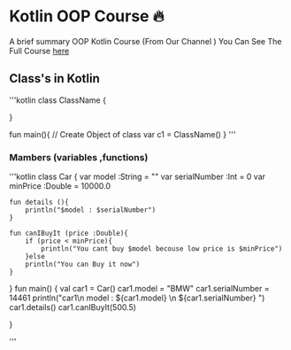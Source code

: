 # Kotlin OOP Course 🔥

A brief summary OOP Kotlin Course (From Our Channel )
You Can See The Full Course [here]()

## Class's in Kotlin

'''kotlin
class ClassName {

}

fun main(){
    // Create Object of class
    var c1 = ClassName()
}
'''

### Mambers (variables ,functions)

'''kotlin
class Car {
    var model :String = ""
    var serialNumber :Int = 0
    var minPrice :Double = 10000.0


    fun details (){
        println("$model : $serialNumber")
    }

    fun canIBuyIt (price :Double){
        if (price < minPrice){
            println("You cant buy $model becouse low price is $minPrice")
        }else
        println("You can Buy it now")
    }
}
fun main() {
    val car1 = Car()
    car1.model = "BMW"
    car1.serialNumber = 14461
    println("car1\n model : ${car1.model} \n ${car1.serialNumber} ")
    car1.details()
    car1.canIBuyIt(500.5)

}

'''